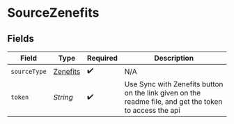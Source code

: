 # SourceZenefits


## Fields

| Field                                                                                                   | Type                                                                                                    | Required                                                                                                | Description                                                                                             |
| ------------------------------------------------------------------------------------------------------- | ------------------------------------------------------------------------------------------------------- | ------------------------------------------------------------------------------------------------------- | ------------------------------------------------------------------------------------------------------- |
| `sourceType`                                                                                            | [Zenefits](../../models/shared/Zenefits.md)                                                             | :heavy_check_mark:                                                                                      | N/A                                                                                                     |
| `token`                                                                                                 | *String*                                                                                                | :heavy_check_mark:                                                                                      | Use Sync with Zenefits button on the link given on the readme file, and get the token to access the api |